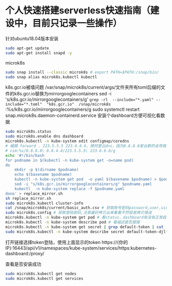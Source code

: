 # 个人快速搭建serverless快速指南（建设中，目前只记录一些操作）
针对ubuntu18.04版本安装
```sh
sudo apt-get update
sudo apt-get install snapd -y
```

microk8s
```sh
sudo snap install --classic microk8s # export PATH=$PATH:/snap/bin/
sudo snap alias microk8s.kubectl kubectl
```
k8s.gcr.io被墙问题
/var/snap/microk8s/current/args/文件夹所有toml后缀的文件的k8s.gcr.io替换为mirrorgooglecontainers
sed -i 's/k8s.gcr.io/mirrorgooglecontainers/g' `grep -rl  --include="*.yaml" --include="*.toml"  "k8s.gcr.io"  /snap/microk8s`
:%s/k8s.gcr.io/mirrorgooglecontainers/g
sudo systemctl restart snap.microk8s.daemon-containerd.service
安装个dashboard方便可视化看数据
```sh
sudo microk8s.status
sudo microk8s.enable dns dashboard
microk8s.kubectl -n kube-system edit configmap/coredns 
# 编辑 forward . 223.5.5.5 223.6.6.6，换阿里云dns，因为8.8.8.8是谷歌的会导致无法访问
# vim:%s/8.8.8.8\ 8.8.4.4/223.5.5.5\ 223.6.6.6/g
echo '#!/bin/bash
for podname in $(kubectl -n kube-system get -o=name pod)
do
    mkdir -p $(dirname $podname)
    echo $(basename $podname)
    kubectl -n kube-system get pod  -o yaml $(basename $podname) > $podname.yaml
    sed -i "s/k8s.gcr.io/mirrorgooglecontainers/g" $podname.yaml
    kubectl  -n kube-system replace -f $podname.yaml
done' > replace_mirror.sh
sh replace_mirror.sh
sudo microk8s.kubectl cluster-info
cat /snap/microk8s/current/basic_auth.csv # 获取账号密码password,user,uid,"group1,group2,group3"
sudo microk8s.config # 获取登陆密码,注意最好拷贝出来看看不然容易拷贝错误
microk8s.kubectl -n kube-system get pod # 看status，dashboard有没有正常启动
microk8s.kubectl -n kube-system describe pod # 看描述是否报错
microk8s.kubectl -n kube-system get secret | grep default-token | cut -d " " -f1 # 获取token
sudo microk8s.kubectl -n kube-system describe secret default-token-djlf8 # default-token-djlf8是从上条命令获取的，每个人不一样
```
打开链接选择token登陆，使用上面显示的token
https://{你的IP}:16443/api/v1/namespaces/kube-system/services/https:kubernetes-dashboard:/proxy/


查看是否安装成功
```sh
sudo microk8s.kubectl get nodes
sudo microk8s.kubectl get services
```
